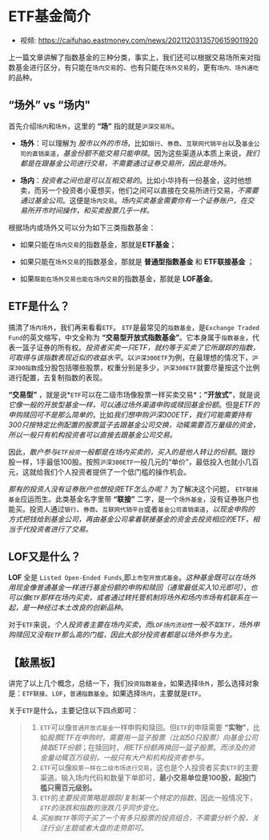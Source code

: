 # ETF基金简介

- 视频: <https://caifuhao.eastmoney.com/news/20211203135706159011920>

上一篇文章讲解了指数基金的三种分类，事实上，我们还可以根据交易场所来对指数基金进行区分，有只能在`场内交易`的、也有只能在`场外交易`的，更有`场内、场外通吃`的品种。

## “场外” vs “场内"

首先介绍`场内`和`场外`，这里的 **“场”** 指的就是`沪深交易所`。

- **场外**：可以理解为 *股市以外的市场*，比如`银行`、`券商`、`互联网代销平台`以及`基金公司的直销渠道`，*基金份额不能交易只能申赎*。因为这些渠道从本质上来说，*我们都是在跟基金公司进行交易，不需要通过证券交易所，因此是场外。*

- **场内**：*投资者之间也是可以互相交易的*。比如小华持有一份基金，这时他想卖，而另一个投资者小夏想买，他们之间可以直接在交易所进行交易，*不需要通过基金公司*。这便是`场内交易`。*场内买卖基金需要你有一个证券账户，在交易所开市时间操作，和买卖股票几乎一样。*

根据场内或场外又可以分为如下三类指数基金：

- 如果只能在`场内交易`的指数基金，那就是**ETF基金**；

- 如果只能在`场外交易`的指数基金，那就是 **普通型指数基金** 和 **ETF联接基金** ；

- 如果`既能在场外交易也能在场内交易`的指数基金，那就是 **LOF基金**。

## ETF是什么？

搞清了`场内场外`，我们再来看看`ETF`。 `ETF`是最常见的`指数基金`，是`Exchange Traded Fund`的英文缩写，中文全称为 **“交易型开放式指数基金”**。它本身属于`指数基金`，代表一篮子证券的所有权。*投资者买卖一只ETF，就约等于买卖了它所跟踪的指数，可取得与该指数表现近似的收益水平*。以`沪深300ETF`为例，在最理想的情况下，`沪深300指数`成分股包括哪些股票，权重分别是多少，`沪深300ETF`就要尽量按这个比例进行配置，去复制指数的表现。

**“交易型”** ，就是说*`ETF`可以在二级市场像股票一样买卖交易*；**”开放式”**，就是说*它像一般的开放型基金一样，可以通过场外渠道申购或赎回基金份额*。但是*ETF的申购赎回可不是那么简单的*，比如*我们想申购沪深300ETF，我们可能需要持有300只按特定比例配置的股票篮子去跟基金公司交换，动辄需要百万量级的资金，所以一般只有机构投资者可以直接去跟基金公司交易。*

因此，*散户参与`ETF投资`一般都是在场内买卖的，买入的是他人转让的份额*。跟炒股一样，1手最低100股。按照`沪深300ETF`一般几元的“单价”，最低投入也就小几百元，这就给我们个人投资者提供了一个低门槛的操作机会。

*那有的投资人没有证券账户也想投资ETF怎么办呢？* 为了解决这个问题， `ETF联接基金`应运而生。此类基金名字里带 **“联接”** 二字，是一个`场外基金`，没有证券账户也能买。投资人通过`银行`、`券商`、`互联网代销平台`或者`基金公司直销渠道`，*以现金申购的方式把钱给到基金公司，再由基金公司拿着联接基金的资金去投资相应的ETF，相当于代投资者进行了交易。*

## LOF又是什么？

**LOF** 全是 `Listed Open-Ended Funds`,即`上市型开放式基金`。*这种基金既可以在场外用现金像普通基金一样进行基金份额的申购和赎回（通常最低买入10元即可）*，*也可以像`ETF`那样在场内买卖，或者通过转托管机制将场外和场内市场有机联系在一起，是一种经过本土改良的创新品种。*

对于`ETF`来说，*个人投资者主要在场内买卖*，*而`LOF场内流动性`一般不如`ETF`，场外申购赎回又没有`ETF`那么高的门槛，因此大部分投资者都是以场外参与为主。*

## 【敲黑板】

讲完了以上几个概念，总结一下，我们`投资指数基金`，如果选择`场外`，那么选择对象是：`ETF联接`、`LOF`，`普通指数基金`。如果选择`场内`，主要就是`ETF`。

关于`ETF`是什么，主要记住以下四点即可：

> 1. `ETF`可以像`普通开放式基金`一样申购和赎回。但`ETF`的申赎需要 **“实物”**，比如*股票ETF在申购时，需要用一篮子股票（比如50只股票）向基金公司换取ETF份额*；在赎回时，*用ETF份额再换回一篮子股票*。*而涉及的资金量动辄百万级别，一般只有大户和机构投资者参与。*
> 2. `ETF`可以像`股票一样在二级市场进行交易`，这也是个人投资者买卖`ETF`的主要渠道。输入场内代码和数量下单即可，**最小交易单位是100股，起投门槛只需百元级别。**
> 3. `ETF`的*主要投资策略是跟踪/复制某一个特定的指数*，因此一般情况下，*`ETF`的涨跌和指数的涨跌几乎同步变化。*
> 4. *买`股票ETF`等同于买了一个有多只股票的投资组合，不需要分析个股，关注行业/主题或者大盘的走势即可。*
